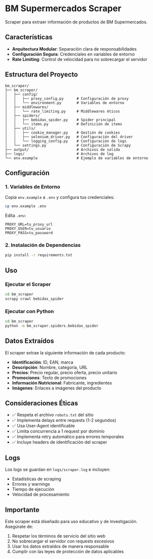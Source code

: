 # BM Supermercados Scraper

Scraper para extraer información de productos de BM Supermercados.

## Características

- **Arquitectura Modular**: Separación clara de responsabilidades
- **Configuración Segura**: Credenciales en variables de entorno
- **Rate Limiting**: Control de velocidad para no sobrecargar el servidor

## Estructura del Proyecto

```
bm_scraper/
├── bm_scraper/
│   ├── config/
│   │   ├── proxy_config.py      # Configuración de proxy
│   │   └── environment.py       # Variables de entorno
│   ├── middlewares/
│   │   └── rate_limiting.py     # Middlewares éticos
│   ├── spiders/
│   │   ├── bebidas_spider.py    # Spider principal
│   │   └── items.py             # Definición de items
│   ├── utils/
│   │   ├── cookie_manager.py    # Gestión de cookies
│   │   ├── selenium_driver.py   # Configuración del driver
│   │   └── logging_config.py    # Configuración de logs
│   └── settings.py              # Configuración de Scrapy
├── output/                      # Archivos de salida
├── logs/                        # Archivos de log
└── env.example                  # Ejemplo de variables de entorno
```

## Configuración

### 1. Variables de Entorno

Copia `env.example` a `.env` y configura tus credenciales:

```bash
cp env.example .env
```

Edita `.env`:
```env
PROXY_URL=tu_proxy_url
PROXY_USER=tu_usuario
PROXY_PASS=tu_password
```

### 2. Instalación de Dependencias

```bash
pip install -r requirements.txt
```

## Uso

### Ejecutar el Scraper

```bash
cd bm_scraper
scrapy crawl bebidas_spider
```

### Ejecutar con Python

```bash
cd bm_scraper
python -m bm_scraper.spiders.bebidas_spider
```

## Datos Extraídos

El scraper extrae la siguiente información de cada producto:

- **Identificación**: ID, EAN, marca
- **Descripción**: Nombre, categoría, URL
- **Precios**: Precio regular, precio oferta, precio unitario
- **Promociones**: Texto de promociones
- **Información Nutricional**: Fabricante, ingredientes
- **Imágenes**: Enlaces a imágenes del producto

## Consideraciones Éticas

- ✅ Respeta el archivo `robots.txt` del sitio
- ✅ Implementa delays entre requests (1-2 segundos)
- ✅ Usa User-Agent identificable
- ✅ Limita concurrencia a 1 request por dominio
- ✅ Implementa retry automático para errores temporales
- ✅ Incluye headers de identificación del scraper

## Logs

Los logs se guardan en `logs/scraper.log` e incluyen:
- Estadísticas de scraping
- Errores y warnings
- Tiempo de ejecución
- Velocidad de procesamiento

## Importante

Este scraper está diseñado para uso educativo y de investigación. Asegúrate de:

1. Respetar los términos de servicio del sitio web
2. No sobrecargar el servidor con requests excesivos
3. Usar los datos extraídos de manera responsable
4. Cumplir con las leyes de protección de datos aplicables
